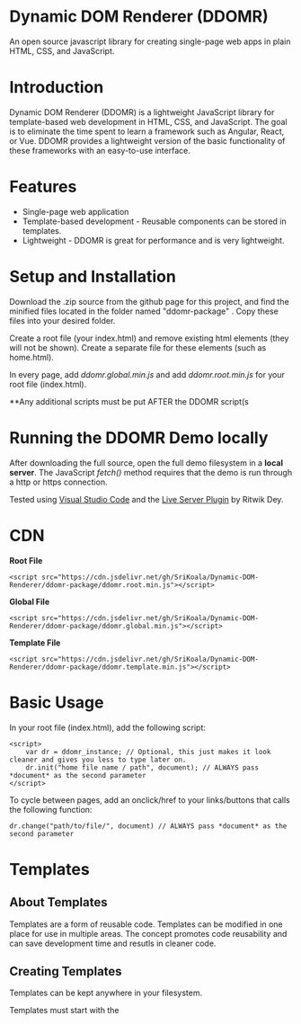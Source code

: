 # Dynamic DOM Renderer (DDOMR)
 An open source javascript library for creating single-page web apps in plain HTML, CSS, and JavaScript.

# Introduction
 Dynamic DOM Renderer (DDOMR) is a lightweight JavaScript library for template-based web development in HTML, CSS, and JavaScript. The goal is to eliminate the time spent to learn a framework such as Angular, React, or Vue. DDOMR provides a lightweight version of the basic functionality of these frameworks with an easy-to-use interface. 

# Features
 * Single-page web application
 * Template-based development - Reusable components can be stored in templates.
 * Lightweight - DDOMR is great for performance and is very lightweight.

# Setup and Installation
 Download the .zip source from the github page for this project, and find the minified files located in the folder named "ddomr-package" . Copy these files into your desired folder.

 Create a root file (your index.html) and remove existing html elements (they will not be shown). Create a separate file for these elements (such as home.html). 

 In every page, add *ddomr.global.min.js* and add *ddomr.root.min.js* for your root file (index.html).

 **Any additional scripts must be put AFTER the DDOMR script(s
 
# Running the DDOMR Demo locally
 After downloading the full source, open the full demo filesystem in a **local server**. The JavaScript *fetch()* method requires that the demo is run through a http or https connection. 

 Tested using [Visual Studio Code](https://code.visualstudio.com/) and the [Live Server Plugin](https://marketplace.visualstudio.com/items?itemName=ritwickdey.LiveServer) by Ritwik Dey. 

 # CDN

**Root File**

    <script src="https://cdn.jsdelivr.net/gh/SriKoala/Dynamic-DOM-Renderer/ddomr-package/ddomr.root.min.js"></script>

**Global File**

    <script src="https://cdn.jsdelivr.net/gh/SriKoala/Dynamic-DOM-Renderer/ddomr-package/ddomr.global.min.js"></script>

**Template File**

    <script src="https://cdn.jsdelivr.net/gh/SriKoala/Dynamic-DOM-Renderer/ddomr-package/ddomr.template.min.js"></script>

# Basic Usage

 In your root file (index.html), add the following script:

    <script>
        var dr = ddomr_instance; // Optional, this just makes it look cleaner and gives you less to type later on. 
        dr.init("home file name / path", document); // ALWAYS pass *document* as the second parameter 
    </script>

 To cycle between pages, add an onclick/href to your links/buttons that calls the following function: 

    dr.change("path/to/file/", document) // ALWAYS pass *document* as the second parameter

# Templates 

## About Templates
 Templates are a form of reusable code. Templates can be modified in one place for use in multiple areas. The concept promotes code reusability and can save development time and resutls in cleaner code. 

## Creating Templates
 Templates can be kept anywhere in your filesystem. 
 
 Templates must start with the *<template>* element and must have the *ddomr.template.min.js* script at the end of the file. 

 Example code: 

    <template>
        <footer>
            <h3>This is a component rendered from a template. See the project source at <a href="https://github.com/SriKoala/Dynamic-DOM-Renderer">https://github.com/SriKoala/Dynamic-DOM-Renderer</a></h3>
        </footer>
    </template>

    <script src="../../path/to/ddomr.template.min.js"></script>

## Using Templates
 Using templates in your HTML code is done with the *<ddomr-template>* element. The *template-src=* controls the path to the template resource file. Templates can be used in any part of the HTML, but they work best when used in the HTML body. 

 Example: 

    <ddomr-template template-src="./templates/footer.template.html"></ddomr-template>
    
# Javascript in DDOMR

All JavaScript must be included after *ddomr.global.min.js*. JavaScript that should be executed by DDOMR must have the *ddomr-script* classname. 

Do not include any other JS files in the root file. 

**Example Script (will be executed by DDOMR): **

    <script src="myscript.js" class="ddomr-script"></script>
    
**Example Script (will NOT be executed by DDOMR): **

    <script src="myscript.js"></script>

Example of navigation to *mypage.html*

    <a href="javascript:dr.change('mypage.html', document)">Click Me</a>



# Feedbump / Additional Info

This project was created by Sri from the Feedbump Team. You can find Feedbump at https://feedbump.app.


